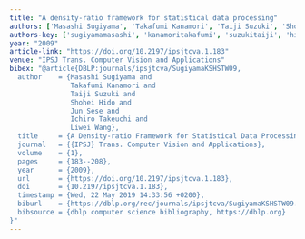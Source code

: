 ```yaml
---
title: "A density-ratio framework for statistical data processing"
authors: ['Masashi Sugiyama', 'Takafumi Kanamori', 'Taiji Suzuki', 'Shohei Hido', 'Jun Sese', 'Ichiro Takeuchi', 'Liwei Wang 0001']
authors-key: ['sugiyamamasashi', 'kanamoritakafumi', 'suzukitaiji', 'hidoshohei', 'sesejun', 'takeuchiichiro', 'wangliwei']
year: "2009"
article-link: "https://doi.org/10.2197/ipsjtcva.1.183"
venue: "IPSJ Trans. Computer Vision and Applications"
bibex: "@article{DBLP:journals/ipsjtcva/SugiyamaKSHSTW09,
  author    = {Masashi Sugiyama and
               Takafumi Kanamori and
               Taiji Suzuki and
               Shohei Hido and
               Jun Sese and
               Ichiro Takeuchi and
               Liwei Wang},
  title     = {A Density-ratio Framework for Statistical Data Processing},
  journal   = {{IPSJ} Trans. Computer Vision and Applications},
  volume    = {1},
  pages     = {183--208},
  year      = {2009},
  url       = {https://doi.org/10.2197/ipsjtcva.1.183},
  doi       = {10.2197/ipsjtcva.1.183},
  timestamp = {Wed, 22 May 2019 14:33:56 +0200},
  biburl    = {https://dblp.org/rec/journals/ipsjtcva/SugiyamaKSHSTW09.bib},
  bibsource = {dblp computer science bibliography, https://dblp.org}
}"
---
```

